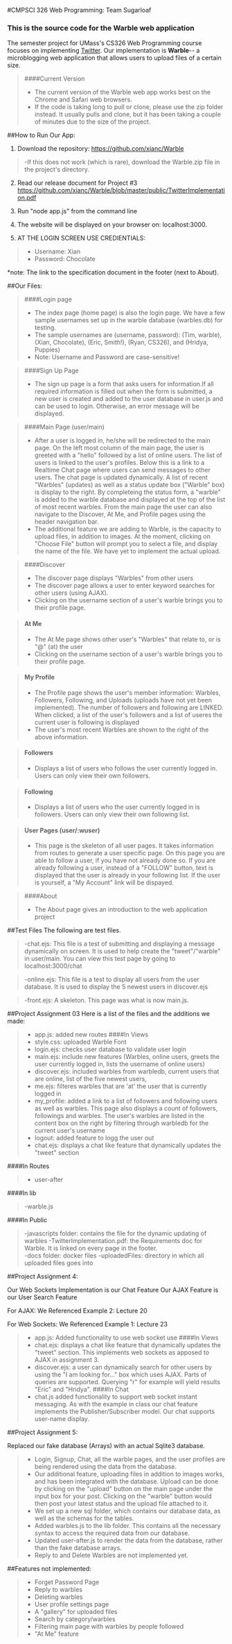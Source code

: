 #CMPSCI 326 Web Programming: Team Sugarloaf
### This is the source code for the Warble web application

The semester project for UMass's CS326 Web Programming course focuses on implementing <a href="http://twitter.com" target="_blank">Twitter</a>. Our implementation is <b>Warble</b>-- a microblogging web application that allows users to upload files of a certain size. 

> ####Current Version
>- The current version of the Warble web app works best on the Chrome and Safari web browsers.
>- If the code is taking long to pull or clone, please use the zip folder instead. It usually pulls and clone, but it has been taking a couple of minutes due to the size of the project.

##How to Run Our App:

1. Download the repository: https://github.com/xianc/Warble
>-If this does not work (which is rare), download the Warble.zip file in the project's directory. 

2. Read our release document for Project #3
https://github.com/xianc/Warble/blob/master/public/TwitterImplementation.pdf

3. Run "node app.js" from the command line

4. The website will be displayed on your browser on: localhost:3000. 

5. AT THE LOGIN SCREEN USE CREDIENTIALS:
>-  Username: Xian
>-  Password: Chocolate
  
*note: The link to the specification document in the footer (next to About).


##Our Files:

>####Login page
>- The index page (home page) is also the login page. We have a few sample usernames set up in the warble database (warbles.db) for testing. 
>- The sample usernames are (username, password): (Tim, warble), (Xian, Chocolate), (Eric, Smith!), (Ryan, CS326), and (Hridya, Puppies)
>- Note: Username and Password are case-sensitive!

>####Sign Up Page
>- The sign up page is a form that asks users for information.If all required information is filled out when the form is submitted, a new user is created and added to the user database in user.js and can be used to login. Otherwise, an error message will be displayed.

>####Main Page (user/main)
>- After a user is logged in, he/she will be redirected to the main page. On the left most column of the main page, the user is greeted with a "hello" followed by a list of online users. The list of users is linked to the user's profiles. Below this is a link to a Realtime Chat page where users can send messages to other users. The chat page is updated dynamically. A list of recent "Warbles" (updates) as well as a status update box ("Warble" box) is display to the right. By completeing the status form, a "warble" is added to the warble database and displayed at the top of the list of most recent warbles. From the main page the user can also navigate to the Discover, At Me, and Profile pages using the header navigation bar.
>- The additional feature we are adding to Warble, is the capacity to upload files, in addition to images. At the moment, clicking on "Choose File" button will prompt you to select a file, and display the name of the file. We have yet to implement the actual upload. 

>####Discover
>- The discover page displays "Warbles" from other users
>- The discover page allows a user to enter keyword searches for other users (using AJAX). 
>- Clicking on the username section of a user's warble brings you to their profile page.

>#### At Me
>- The At Me page shows other user's "Warbles" that relate to, or is "@" (at) the user
>- Clicking on the username section of a user's warble brings you to their profile page.

>#### My Profile
>- The Profile page shows the user's member information: Warbles, Followers, Following, and Uploads (uploads have not yet been implemented). The number of followers and following are LINKED. When clicked, a list of the user's followers and a list of useres the current user is following is displayed
>- The user's most recent Warbles are shown to the right of the above information.

>#### Followers
>- Displays a list of users who follows the user currently logged in. Users can only view their own followers. 

>#### Following
>- Displays a list of users who the user currently logged in is followers. Users can only view their own following list. 

>#### User Pages (user/:wuser)
>- This page is the skeleton of all user pages. It takes information from routes to generate a user specific page. On this page you are able to follow a user, if you have not already done so. If you are already following a user, instead of a "FOLLOW" button, text is displayed that the user is already in your following list. If the user is yourself, a "My Account" link will be dispayed. 

>####About
>- The About page gives an introduction to the web application project


##Test Files
The following are test files. 
>-chat.ejs: This file is a test of submitting and displaying a message dynamically on screen. It is used to help create the "tweet"/"warble" in user/main. You can view this test page by going to localhost:3000/chat

>-online.ejs: This file is a test to display all users from the user database. It is used to display the 5 newest users in discover.ejs

>-front.ejs: A skeleton. This page was what is now main.js. 

##Project Assignment 03
Here is a list of the files and the additions we made:

>- app.js: added new routes
####In Views
>- style.css: uploaded Warble Font
>- login.ejs: checks user database to validate user login
>- main.ejs: include new features (Warbles, online users, greets the user currently logged in, lists the username of online users)
>- discover.ejs: included warbles from warbledb, current users that are online, list of the five newest users,
>- me.ejs: filteres warbles that are 'at' the user that is currently logged in
>- my_profile: added a link to a list of followers and following users as well as warbles. This page also displays a count of followers, followings and warbles. The user's warbles are listed in the content box on the right by filtering through warbledb for the current user's username
>- logout: added feature to logg the user out
>- chat.ejs: displays a chat like feature that dynamically updates the "tweet" section

####In Routes
>- user-after

####In lib
>-warble.js

####In Public
>-javascripts folder: contains the file for the dynamic updating of warbles
>-TwitterImplementation.pdf: the Requirements doc for Warble. It is linked on every page in the footer.  
>-docs folder: docker files
>-uploadedFiles: directory in which all uploaded files goes into


##Project Assignment 4:

Our Web Sockets Implementation is our Chat Feature
Our AJAX Feature is our User Search Feature 

For AJAX:
We Referenced Example 2: Lecture 20

For Web Sockets:
We Referenced Example 1: Lecture 23


>- app.js: Added functionality to use web socket use
####In Views
>- chat.ejs: displays a chat like feature that dynamically updates the "tweet" section. This implements web sockets as apposed to AJAX in assignment 3.
>- discover.ejs: a user can dynamically search for other users by using the "I am looking for..." box which uses AJAX. Parts of queries are supported. Querying "r" for example will yield results "Eric" and "Hridya".
####In Chat
>- chat.js added functionality to support web socket instant messaging. As with the example in class our chat feature implements the Publisher/Subscriber model. Our chat supports user-name display.

##Project Assignment 5:

Replaced our fake database (Arrays) with an actual Sqlite3 database. 

>- Login, Signup, Chat, all the warble pages, and the user profiles are being rendered using the data from the database.
>- Our additional feature, uploading files in addition to images works, and has been integrated with the database. Upload can be done by clicking on the "upload" button on the main page under the input box for your post. Clicking on the "warble" button would then post your latest status and the upload file attached to it.
>- We set up a new sql folder, which contains our database data, as well as the schemas for the tables.
>- Added warbles.js to the lib folder. This contains all the necessary syntax to access the required data from our database.
>- Updated user-after.js to render the data from the database, rather than the fake database arrays.
>- Reply to and Delete Warbles are not implemented yet.



##Features not implemented:
>- Forget Password Page
>- Reply to warbles
>- Deleting warbles
>- User profile settings page
>- A "gallery" for uploaded files
>- Search by category/warbles
>- Filtering main page with warbles by people followed
>- "At Me" feature

